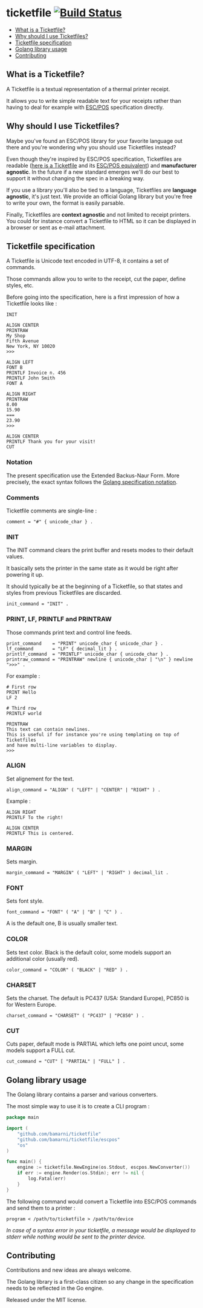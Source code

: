 # ticketfile [![Build Status](https://travis-ci.org/bamarni/ticketfile.svg?branch=master)](https://travis-ci.org/bamarni/ticketfile)

- [What is a Ticketfile?](#what-is-a-ticketfile)
- [Why should I use Ticketfiles?](#why-should-i-use-ticketfiles)
- [Ticketfile specification](#ticketfile-specification)
- [Golang library usage](#golang-library-usage)
- [Contributing](#contributing)

## What is a Ticketfile?

A Ticketfile is a textual representation of a thermal printer receipt.

It allows you to write simple readable text for your receipts rather than having to deal for example with
[ESC/POS](http://content.epson.de/fileadmin/content/files/RSD/downloads/escpos.pdf)
specification directly.

## Why should I use Ticketfiles?

Maybe you've found an ESC/POS library for your favorite language out there
and you're wondering why you should use Ticketfiles instead?

Even though they're inspired by ESC/POS specification, Ticketfiles are readable 
([here is a Ticketfile](tests/functional/fixtures/Ticketfile) and its [ESC/POS equivalent](tests/functional/fixtures/Ticketfile.expected)) and **manufacturer agnostic**.
In the future if a new standard emerges we'll do our best to support it without changing the spec in a breaking way. 

If you use a library you'll also be tied to a language, Ticketfiles are **language agnostic**, it's just text. 
We provide an official Golang library but you're free to write your own, the format is easily parsable.

Finally, Ticketfiles are **context agnostic** and not limited to receipt printers.
You could for instance convert a Ticketfile to HTML so it can be displayed in a browser or sent as e-mail attachment.

## Ticketfile specification

A Ticketfile is Unicode text encoded in UTF-8, it contains a set of commands.

Those commands allow you to write to the receipt, cut the paper, define styles, etc.

Before going into the specification, here is a first impression of how a Ticketfile looks like :

    INIT
    
    ALIGN CENTER
    PRINTRAW
    My Shop
    Fifth Avenue
    New York, NY 10020
    >>>
    
    ALIGN LEFT
    FONT B
    PRINTLF Invoice n. 456
    PRINTLF John Smith
    FONT A
    
    ALIGN RIGHT
    PRINTRAW
    8.00
    15.90
    ===
    23.90
    >>>
    
    ALIGN CENTER
    PRINTLF Thank you for your visit!
    CUT
    
    

### Notation

The present specification use the Extended Backus-Naur Form.
More precisely, the exact syntax follows the [Golang specification notation](https://golang.org/ref/spec#Notation).

### Comments

Ticketfile comments are single-line :

``` ebnf
comment = "#" { unicode_char } .
```

### INIT

The INIT command clears the print buffer and resets modes to their default values.

It basically sets the printer in the same state as it would be right after powering it up.

It should typically be at the beginning of a Ticketfile, so that states and styles from
previous Ticketfiles are discarded.

``` ebnf
init_command = "INIT" .
```

### PRINT, LF, PRINTLF and PRINTRAW

Those commands print text and control line feeds.

``` ebnf
print_command    = "PRINT" unicode_char { unicode_char } .
lf_command       = "LF" { decimal_lit } .
printlf_command  = "PRINTLF" unicode_char { unicode_char } .
printraw_command = "PRINTRAW" newline { unicode_char | "\n" } newline ">>>" .
```

For example :

    # First row
    PRINT Hello
    LF 2

    # Third row
    PRINTLF world

    PRINTRAW
    This text can contain newlines.
    This is useful if for instance you're using templating on top of Ticketfiles
    and have multi-line variables to display.
    >>>

### ALIGN

Set alignement for the text.

``` ebnf
align_command = "ALIGN" ( "LEFT" | "CENTER" | "RIGHT" ) .
```

Example :

    ALIGN RIGHT
    PRINTLF To the right!

    ALIGN CENTER
    PRINTLF This is centered.


### MARGIN

Sets margin.

``` ebnf
margin_command = "MARGIN" ( "LEFT" | "RIGHT" ) decimal_lit .
```

### FONT

Sets font style.

``` ebnf
font_command = "FONT" ( "A" | "B" | "C" ) .
```

A is the default one, B is usually smaller text.

### COLOR

Sets text color. Black is the default color, some models support an additional color (usually red).

``` ebnf
color_command = "COLOR" ( "BLACK" | "RED" ) .
```

### CHARSET

Sets the charset. The default is PC437 (USA: Standard Europe), PC850 is for Western Europe.

``` ebnf
charset_command = "CHARSET" ( "PC437" | "PC850" ) .
```

### CUT

Cuts paper, default mode is PARTIAL which lefts one point uncut, some models support a FULL cut.

``` ebnf
cut_command = "CUT" [ "PARTIAL" | "FULL" ] .
```

## Golang library usage

The Golang library contains a parser and various converters.

The most simple way to use it is to create a CLI program :

```go
package main

import (
	"github.com/bamarni/ticketfile"
	"github.com/bamarni/ticketfile/escpos"
	"os"
)

func main() {
	engine := ticketfile.NewEngine(os.Stdout, escpos.NewConverter())
	if err := engine.Render(os.Stdin); err != nil {
		log.Fatal(err)
	}
}
```
The following command would convert a Ticketfile into ESC/POS commands and send them to a printer :

    program < /path/to/ticketfile > /path/to/device

*In case of a syntax error in your ticketfile, a message would be displayed to stderr while nothing would be sent to the printer device.*

## Contributing

Contributions and new ideas are always welcome.

The Golang library is a first-class citizen so any change in the specification needs to be reflected in the Go engine. 

Released under the MIT license.
